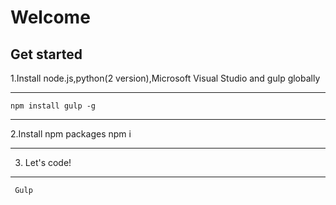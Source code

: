 <h1> Welcome  </h1>
<h2> Get started</h2>

1.Install node.js,python(2 version),Microsoft Visual Studio  and gulp globally
******
    npm install gulp -g
******
 2.Install npm packages
    npm i
******
 3. Let's code! 
 ******
     Gulp
    

